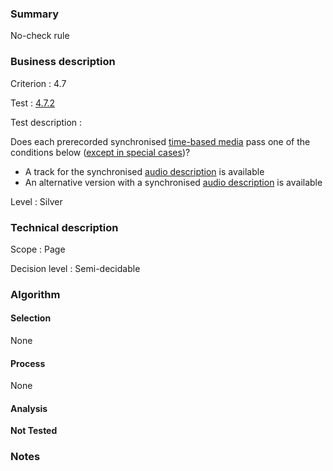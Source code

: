 ### Summary

No-check rule

### Business description

Criterion : 4.7

Test : [4.7.2](http://www.accessiweb.org/index.php/accessiweb-22-english-version.html#test-4-7-2)

Test description :

Does each prerecorded synchronised [time-based media](http://www.accessiweb.org/index.php/glossary-76.html#mMediaTemp) pass one of the conditions below ([except in special cases](http://www.accessiweb.org/index.php/glossary-76.html#cpCrit4-))? 

 * A track for the synchronised [audio description](http://www.accessiweb.org/index.php/glossary-76.html#mAudioDesc) is available
 * An alternative version with a synchronised [audio description](http://www.accessiweb.org/index.php/glossary-76.html#mAudioDesc) is available
 
Level : Silver 

### Technical description

Scope : Page

Decision level : Semi-decidable

### Algorithm

#### Selection

None

#### Process

None

#### Analysis

**Not Tested**

### Notes

